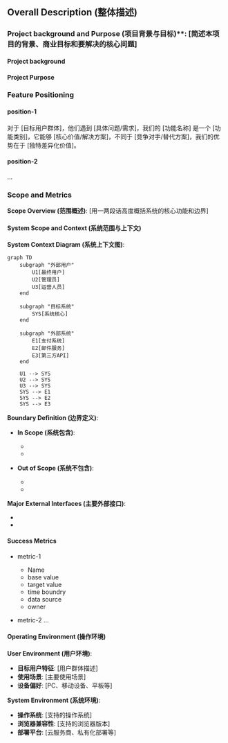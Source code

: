 ## Overall Description (整体描述)

### Project background and Purpose (项目背景与目标)**: [简述本项目的背景、商业目标和要解决的核心问题]

#### Project background

#### Project Purpose

### Feature Positioning

#### position-1

对于 [目标用户群体]，他们遇到 [具体问题/需求]，我们的 [功能名称] 是一个 [功能类别]，它能够 [核心价值/解决方案]，不同于 [竞争对手/替代方案]，我们的优势在于 [独特差异化价值]。

#### position-2

...

### Scope and Metrics

**Scope Overview (范围概述)**: [用一两段话高度概括系统的核心功能和边界]

#### System Scope and Context (系统范围与上下文)

**System Context Diagram (系统上下文图)**:

```mermaid
graph TD
    subgraph "外部用户"
        U1[最终用户]
        U2[管理员]
        U3[运营人员]
    end
    
    subgraph "目标系统"
        SYS[系统核心]
    end
    
    subgraph "外部系统"
        E1[支付系统]
        E2[邮件服务]
        E3[第三方API]
    end
    
    U1 --> SYS
    U2 --> SYS
    U3 --> SYS
    SYS --> E1
    SYS --> E2
    SYS --> E3
```

**Boundary Definition (边界定义)**:

- **In Scope (系统包含)**:
    - [功能1]: [简要描述]
    - [功能2]: [简要描述]

- **Out of Scope (系统不包含)**:
    - [排除功能1]: [排除原因]
    - [排除功能2]: [排除原因]

**Major External Interfaces (主要外部接口)**:

- [外部系统1]: [接口描述和交互方式]
- [外部系统2]: [接口描述和交互方式]

#### Success Metrics

- metric-1
    - Name
    - base value
    - target value
    - time boundry
    - data source <!-- how to get and verify data -->
    - owner

- metric-2
...

#### Operating Environment (操作环境)

**User Environment (用户环境)**:

- **目标用户特征**: [用户群体描述]
- **使用场景**: [主要使用场景]
- **设备偏好**: [PC、移动设备、平板等]

**System Environment (系统环境)**:

- **操作系统**: [支持的操作系统]
- **浏览器兼容性**: [支持的浏览器版本]
- **部署平台**: [云服务商、私有化部署等]
